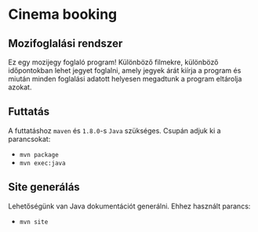 # Cinema booking
## Mozifoglalási rendszer

Ez egy mozijegy foglaló program! Különböző filmekre, különböző időpontokban lehet jegyet foglalni, amely jegyek árát kiírja a program és miután minden foglalási adatott helyesen megadtunk a program eltárolja azokat.

## Futtatás
A futtatáshoz `maven` és `1.8.0`-s `Java` szükséges. Csupán adjuk ki a parancsokat:
* `mvn package`
* `mvn exec:java`

## Site generálás
Lehetőségünk van Java dokumentációt generálni. Ehhez használt parancs:
* `mvn site` 
